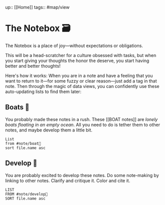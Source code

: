 up:: [[Home]]
tags:: #map/view 

# The Notebox 🗃
The Notebox is a place of joy—without expectations or obligations.

This will be a head-scratcher for a culture obsessed with tasks, but when you start giving your thoughts the honor the deserve, you start having better and better thoughts!

Here's how it works: When you are in a note and have a feeling that you want to return to it—for some fuzzy or clear reason—just add a tag in that note. Then through the magic of data views, you can confidently use these auto-updating lists to find them later:

## Boats 🚤
You probably made these notes in a rush. These [[BOAT notes]] are *lonely boats floating in an empty ocean*. All you need to do is tether them to other notes, and maybe develop them a little bit.

```dataview
List
from #note/boat🚤 
sort file.name asc
```

## Develop 🍃
You are probably excited to develop these notes. Do some note-making by linking to other notes. Clarify and critique it. Color and cite it. 

```dataview
LIST
FROM #note/develop🍃 
SORT file.name asc
```

